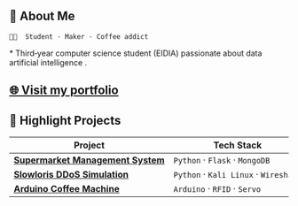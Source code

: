 ## 👋 About Me

```text
👨‍💻  Student · Maker · Coffee addict
```

\* Third‑year computer science student (EIDIA) passionate about data artificial intelligence .

[🌐 Visit my portfolio](https://aymenelachhab.github.io/Aymenelachhab/)  
---

## 🚀 Highlight Projects

| Project                                                                                             | Tech Stack                            | Live Badges |
| --------------------------------------------------------------------------------------------------- | ------------------------------------- | ----------- |
| **[Supermarket Management System](https://github.com/AymenElAchhab/supermarket-management-system)** | `Python` · `Flask` · `MongoDB`        |             |
| **[Slowloris DDoS Simulation](https://github.com/AymenElAchhab/slowloris-ddos-simulation)**         | `Python` · `Kali Linux` · `Wireshark` |             |
| **[Arduino Coffee Machine](https://github.com/AymenElAchhab/arduino-coffee-machine)**               | `Arduino` · `RFID` · `Servo`          |             |
